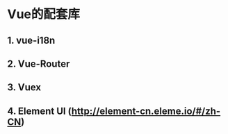 # Vue的配套库


## 1. vue-i18n

## 2. Vue-Router

## 3. Vuex

## 4. Element UI (http://element-cn.eleme.io/#/zh-CN)



